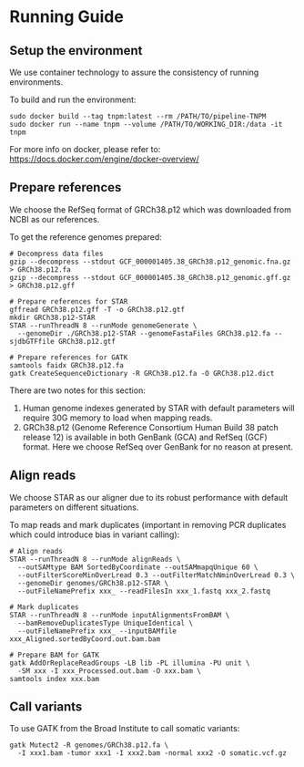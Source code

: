 # Running Guide

## Setup the environment

We use container technology to assure the consistency of running environments.

To build and run the environment:

```
sudo docker build --tag tnpm:latest --rm /PATH/TO/pipeline-TNPM
sudo docker run --name tnpm --volume /PATH/TO/WORKING_DIR:/data -it tnpm
```

For more info on docker, please refer to: https://docs.docker.com/engine/docker-overview/

## Prepare references

We choose the RefSeq format of GRCh38.p12 which was downloaded from NCBI as our references.

To get the reference genomes prepared:

```
# Decompress data files
gzip --decompress --stdout GCF_000001405.38_GRCh38.p12_genomic.fna.gz > GRCh38.p12.fa
gzip --decompress --stdout GCF_000001405.38_GRCh38.p12_genomic.gff.gz > GRCh38.p12.gff

# Prepare references for STAR
gffread GRCh38.p12.gff -T -o GRCh38.p12.gtf
mkdir GRCh38.p12-STAR
STAR --runThreadN 8 --runMode genomeGenerate \
  --genomeDir ./GRCh38.p12-STAR --genomeFastaFiles GRCh38.p12.fa --sjdbGTFfile GRCh38.p12.gtf

# Prepare references for GATK
samtools faidx GRCh38.p12.fa
gatk CreateSequenceDictionary -R GRCh38.p12.fa -O GRCh38.p12.dict
```

There are two notes for this section:
1. Human genome indexes generated by STAR with default parameters will require 30G memory to load when mapping reads.
2. GRCh38.p12 (Genome Reference Consortium Human Build 38 patch release 12) is available in both GenBank (GCA) and RefSeq (GCF) format. Here we choose RefSeq over GenBank for no reason at present.

## Align reads

We choose STAR as our aligner due to its robust performance with default parameters on different situations.

To map reads and mark duplicates (important in removing PCR duplicates which could introduce bias in variant calling):

```
# Align reads
STAR --runThreadN 8 --runMode alignReads \
  --outSAMtype BAM SortedByCoordinate --outSAMmapqUnique 60 \
  --outFilterScoreMinOverLread 0.3 --outFilterMatchNminOverLread 0.3 \
  --genomeDir genomes/GRCh38.p12-STAR \
  --outFileNamePrefix xxx_ --readFilesIn xxx_1.fastq xxx_2.fastq

# Mark duplicates
STAR --runThreadN 8 --runMode inputAlignmentsFromBAM \
  --bamRemoveDuplicatesType UniqueIdentical \
  --outFileNamePrefix xxx_ --inputBAMfile xxx_Aligned.sortedByCoord.out.bam.bam

# Prepare BAM for GATK
gatk AddOrReplaceReadGroups -LB lib -PL illumina -PU unit \
  -SM xxx -I xxx_Processed.out.bam -O xxx.bam \
samtools index xxx.bam
```

## Call variants

To use GATK from the Broad Institute to call somatic variants:

```
gatk Mutect2 -R genomes/GRCh38.p12.fa \
  -I xxx1.bam -tumor xxx1 -I xxx2.bam -normal xxx2 -O somatic.vcf.gz
```
